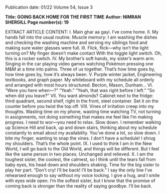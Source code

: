 Publication date: 01/22
Volume 54, Issue 3

**Title: GOING BACK HOME FOR THE FIRST TIME**
**Author: NIMRAN SHERGILL**
**Page number(s): 19**

EXTRACT ARTICLE CONTENT:
I.
Main ghar aa gayi.
I’ve come home.
II.
My hands fall into the usual routine.
Muscle memory:
I am washing the dishes
and checking the washing machine
and serving my siblings food 
and making sure water glasses were full.
III.
Flick, flick—why isn’t the light turning on?
My finger doesn’t make contact
With the toggle light switch.
Oh, this is a rocker switch.
IV.
My brother’s soft hands,
my sister’s warm arm.
Singing in the car
playing video games
watching Pokémon
pressing one M&M at a time
into palms.
Three of us together.
That’s how time goes by,
how time goes by,
how it’s always been.
V.
Purple winter jacket,
Engineering textbooks, 
and graph paper.
My whiteboard with my schedule
all orderly and arranged
with most hours structured.
Becton, Mason, Dunham...
VI.
“Were you here when—?”
“Yeah.”
“Yeah, that was right before I left.”
“So when did you leave?”
VII.
You want almonds?
Cabinet next to the fridge:
third quadrant,
second shelf,
right in the front,
steel container.
Set it on the counter
before you twist the top off.
VIII.
Vines of irritation creep into my thoughts.
Wasting time on my phone,
wasting time watching TV,
not turning in assignments,
not doing something that makes me feel
like I’m making progress.
I need to wor—you need to relax.
Slow down. I remember
walking up Science Hill and back,
up and down stairs,
thinking about my schedule constantly
to email about my availability.
You’ve done a lot, so slow down.
I bite my finger, wanting to snap the vines.
I don’t have a schedule!
I shrug my shoulders.
That’s the whole point.
IX.
I used to think
I am in the New World,
I will go back to the Old World,
and things will be different.
But I feel like the same person 
in two places. 
Unchanged 
and relieved. 
X.
I am the toughest sister, the coolest, the calmest,
so I think until the tears fall from baby eyes,
his head down and shoulders shaking.
Time for the big sister to play her part.
“Don’t cry! I’ll be back!
I’ll be back.” I say the only line
I’ve rehearsed enough to say
without my voice locking.
I give a hug, and I smile with eyes wide open.
I’m the softest sister,
but I know that
the promise of coming back
is stronger than the reality
of saying goodbye. I’ll be back.